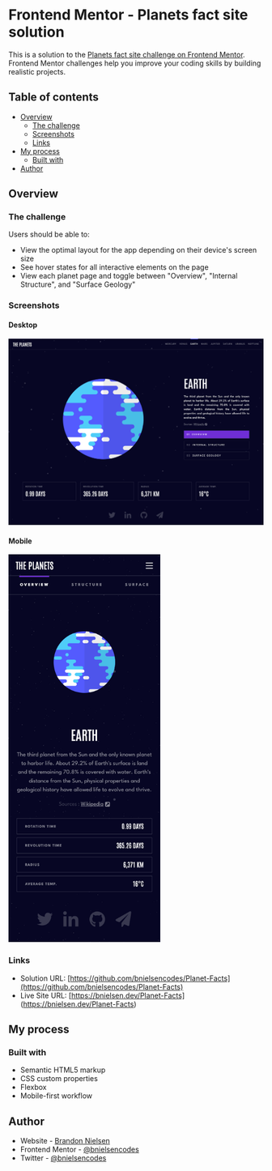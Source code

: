# Frontend Mentor - Planets fact site solution

This is a solution to the [Planets fact site challenge on Frontend Mentor](https://www.frontendmentor.io/challenges/planets-fact-site-gazqN8w_f). Frontend Mentor challenges help you improve your coding skills by building realistic projects.

## Table of contents

- [Overview](#overview)
  - [The challenge](#the-challenge)
  - [Screenshots](#screenshot)
  - [Links](#links)
- [My process](#my-process)
  - [Built with](#built-with)
- [Author](#author)

## Overview

### The challenge

Users should be able to:

- View the optimal layout for the app depending on their device's screen size
- See hover states for all interactive elements on the page
- View each planet page and toggle between "Overview", "Internal Structure", and "Surface Geology"

### Screenshots

#### Desktop

![screenshot of Planet Facts desktop website](assets/img/screenshots/Planet_Facts.png)

#### Mobile

<img src="assets/img/screenshots/Planet_Facts_Mobile.png" alt="screenshot of Planet Facts mobile website" width="300">

### Links

- Solution URL: [https://github.com/bnielsencodes/Planet-Facts](https://github.com/bnielsencodes/Planet-Facts)
- Live Site URL: [https://bnielsen.dev/Planet-Facts] (https://bnielsen.dev/Planet-Facts)

## My process

### Built with

- Semantic HTML5 markup
- CSS custom properties
- Flexbox
- Mobile-first workflow

## Author

- Website - [Brandon Nielsen](https://www.bnielsen.dev)
- Frontend Mentor - [@bnielsencodes](https://www.frontendmentor.io/profile/bnielsencodes)
- Twitter - [@bnielsencodes](https://twitter.com/bnielsencodes)
